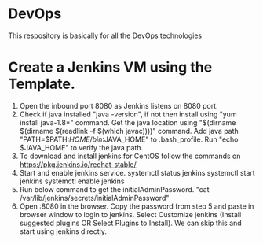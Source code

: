 # DevOps
This respository is basically for all the DevOps technologies

# Create a Jenkins VM using the Template.
1. Open the inbound port 8080 as Jenkins listens on 8080 port.
2. Check if java installed "java -version", if not then install using "yum install java-1.8*" command.
    Get the java location using "$(dirname $(dirname $(readlink -f $(which javac))))" command.
    Add java path "PATH=$PATH:$HOME/bin:$JAVA_HOME" to .bash_profile.
    Run "echo $JAVA_HOME" to verify the java path.
3. To download and install jenkins for CentOS follow the commands on https://pkg.jenkins.io/redhat-stable/ 
4. Start and enable jenkins service.
    systemctl status jenkins
    systemctl start jenkins
    systemctl enable jenkins
5. Run below command to get the initialAdminPassword.
    "cat /var/lib/jenkins/secrets/initialAdminPassword"
7. Open <Jenkins-public-IP>:8080 in the browser. Copy the password from step 5 and paste in browser window to login to jenkins.
    Select Customize jenkins (Install suggested plugins OR Select Plugins to Install). We can skip this and start using jenkins directly.
